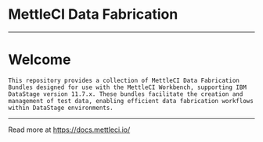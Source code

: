 # MettleCI Data Fabrication

---

# Welcome
    This repository provides a collection of MettleCI Data Fabrication Bundles designed for use with the MettleCI Workbench, supporting IBM DataStage version 11.7.x. These bundles facilitate the creation and management of test data, enabling efficient data fabrication workflows within DataStage environments.
---

Read more at https://docs.mettleci.io/

